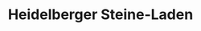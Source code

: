 ---
title: "Heidelberger Steine-Laden"
url: /heidelberg/heidelberger-steine-laden/
shop: Schmuck
---